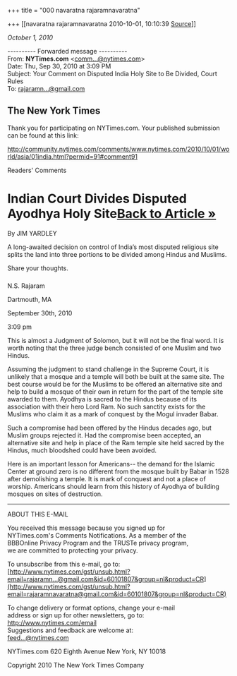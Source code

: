 +++
title = "000 navaratna rajaramnavaratna"

+++
[[navaratna rajaramnavaratna	2010-10-01, 10:10:39 [Source](https://groups.google.com/g/bvparishat/c/th7tBAwEU4Q)]]



*October 1, 2010*  
  

---------- Forwarded message ----------  
From: **NYTimes.com** \<[comm...@nytimes.com]()\>  
Date: Thu, Sep 30, 2010 at 3:09 PM  
Subject: Your Comment on Disputed India Holy Site to Be Divided, Court Rules  
To: [rajaramn...@gmail.com]()  
  
  
  
The New York Times  
----------------------------------------  
  
Thank you for participating on NYTimes.com. Your published submission can be found at this link:  
  
<http://community.nytimes.com/comments/www.nytimes.com/2010/10/01/world/asia/01india.html?permid=91#comment91>



Readers' Comments

# Indian Court Divides Disputed Ayodhya Holy Site[Back to Article »](http://www.nytimes.com/2010/10/01/world/asia/01india.html)

By JIM YARDLEY

A long-awaited decision on control of India’s most disputed religious site splits the land into three portions to be divided among Hindus and Muslims.

Share your thoughts.

### 



N.S. Rajaram

Dartmouth, MA

September 30th, 2010

3:09 pm



This is almost a Judgment of Solomon, but it will not be the final word. It is worth noting that the three judge bench consisted of one Muslim and two Hindus.  
  
Assuming the judgment to stand challenge in the Supreme Court, it is unlikely that a mosque and a temple will both be built at the same site. The best course would be for the Muslims to be offered an alternative site and help to build a mosque of their own in return for the part of the temple site awarded to them. Ayodhya is sacred to the Hindus because of its association with their hero Lord Ram. No such sanctity exists for the Muslims who claim it as a mark of conquest by the Mogul invader Babar.  
  
Such a compromise had been offered by the Hindus decades ago, but Muslim groups rejected it. Had the compromise been accepted, an alternative site and help in place of the Ram temple site held sacred by the Hindus, much bloodshed could have been avoided.  
  
Here is an important lesson for Americans-- the demand for the Islamic Center at ground zero is no different from the mosque built by Babar in 1528 after demolishing a temple. It is mark of conquest and not a place of worship. Americans should learn from this history of Ayodhya of building mosques on sites of destruction.  
  
----------------------------------------  
ABOUT THIS E-MAIL  
  
You received this message because you signed up for  
NYTimes.com's Comments Notifications. As a member of the  
BBBOnline Privacy Program and the TRUSTe privacy program,  
we are committed to protecting your privacy.  
  
To unsubscribe from this e-mail, go to:  
[http://www.nytimes.com/gst/unsub.html?email=rajaramn...@gmail.com&id=60101807&group=nl&product=CR](http://www.nytimes.com/gst/unsub.html?email=rajaramnavaratna@gmail.com&id=60101807&group=nl&product=CR)  
  
To change delivery or format options, change your e-mail  
address or sign up for other newsletters, go to:  
<http://www.nytimes.com/email>  
Suggestions and feedback are welcome at:  
[feed...@nytimes.com]()  
  
NYTimes.com 620 Eighth Avenue New York, NY 10018  
  
Copyright 2010 The New York Times Company  
  

  


